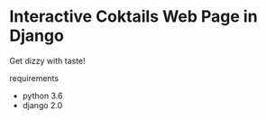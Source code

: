 # Interactive Coktails Web Page in Django
Get dizzy with taste!

requirements
 - python 3.6 
 - django 2.0
